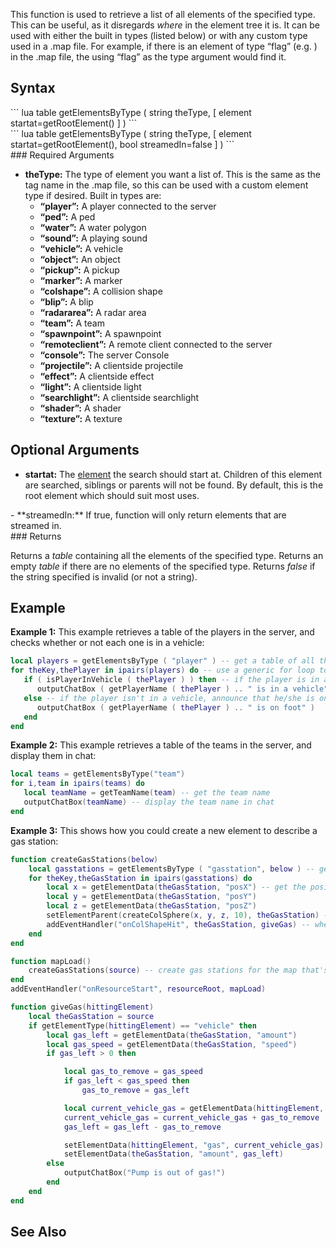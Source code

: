 This function is used to retrieve a list of all elements of the specified type. This can be useful, as it disregards *where* in the element tree it is. It can be used with either the built in types (listed below) or with any custom type used in a .map file. For example, if there is an element of type “flag” (e.g. <flag />) in the .map file, the using “flag” as the type argument would find it.

Syntax
------

<section name="Server" class="server" show="true">
``` lua
table getElementsByType ( string theType, [ element startat=getRootElement() ] ) 
```

</section>
<section name="Client" class="client" show="true">
``` lua
table getElementsByType ( string theType, [ element startat=getRootElement(), bool streamedIn=false ] ) 
```

</section>
### Required Arguments

-   **theType:** The type of element you want a list of. This is the same as the tag name in the .map file, so this can be used with a custom element type if desired. Built in types are:
    -   **“player”:** A player connected to the server
    -   **“ped”:** A ped
    -   **“water”:** A water polygon
    -   **“sound”:** A playing sound
    -   **“vehicle”:** A vehicle
    -   **“object”:** An object
    -   **“pickup”:** A pickup
    -   **“marker”:** A marker
    -   **“colshape”:** A collision shape
    -   **“blip”:** A blip
    -   **“radararea”:** A radar area
    -   **“team”:** A team
    -   **“spawnpoint”:** A spawnpoint
    -   **“remoteclient”:** A remote client connected to the server
    -   **“console”:** The server Console
    -   **“projectile”:** A clientside projectile
    -   **“effect”:** A clientside effect
    -   **“light”:** A clientside light
    -   **“searchlight”:** A clientside searchlight
    -   **“shader”:** A shader
    -   **“texture”:** A texture

Optional Arguments
------------------

-   **startat:** The [element](/element.md "wikilink") the search should start at. Children of this element are searched, siblings or parents will not be found. By default, this is the root element which should suit most uses.

<section name="Client" class="client" show="true">
-   **streamedIn:** If true, function will only return elements that are streamed in.

</section>
### Returns

Returns a *table* containing all the elements of the specified type. Returns an empty *table* if there are no elements of the specified type. Returns *false* if the string specified is invalid (or not a string).

Example
-------

**Example 1:** This example retrieves a table of the players in the server, and checks whether or not each one is in a vehicle:

``` lua
local players = getElementsByType ( "player" ) -- get a table of all the players in the server
for theKey,thePlayer in ipairs(players) do -- use a generic for loop to step through each player
   if ( isPlayerInVehicle ( thePlayer ) ) then -- if the player is in a vehicle, announce it
      outputChatBox ( getPlayerName ( thePlayer ) .. " is in a vehicle" )
   else -- if the player isn't in a vehicle, announce that he/she is on foot
      outputChatBox ( getPlayerName ( thePlayer ) .. " is on foot" )
   end
end
```

**Example 2:** This example retrieves a table of the teams in the server, and display them in chat:

``` lua
local teams = getElementsByType("team")
for i,team in ipairs(teams) do
   local teamName = getTeamName(team) -- get the team name
   outputChatBox(teamName) -- display the team name in chat
end
```

**Example 3:** This shows how you could create a new element to describe a gas station:

``` lua
function createGasStations(below)
    local gasstations = getElementsByType ( "gasstation", below ) -- get a table of all the gas station elements in the element tree
    for theKey,theGasStation in ipairs(gasstations) do 
        local x = getElementData(theGasStation, "posX") -- get the position of the element
        local y = getElementData(theGasStation, "posY")
        local z = getElementData(theGasStation, "posZ")
        setElementParent(createColSphere(x, y, z, 10), theGasStation) -- create a colshape for the gas station at the gas station's position
        addEventHandler("onColShapeHit", theGasStation, giveGas) -- when the player hits
    end
end

function mapLoad()
    createGasStations(source) -- create gas stations for the map that's just loaded
end
addEventHandler("onResourceStart", resourceRoot, mapLoad)

function giveGas(hittingElement)
    local theGasStation = source
    if getElementType(hittingElement) == "vehicle" then
        local gas_left = getElementData(theGasStation, "amount")
        local gas_speed = getElementData(theGasStation, "speed")
        if gas_left > 0 then

            local gas_to_remove = gas_speed 
            if gas_left < gas_speed then
                gas_to_remove = gas_left

            local current_vehicle_gas = getElementData(hittingElement, "gas")
            current_vehicle_gas = current_vehicle_gas + gas_to_remove
            gas_left = gas_left - gas_to_remove

            setElementData(hittingElement, "gas", current_vehicle_gas)
            setElementData(theGasStation, "amount", gas_left)
        else
            outputChatBox("Pump is out of gas!")
        end
    end
end
```

See Also
--------
